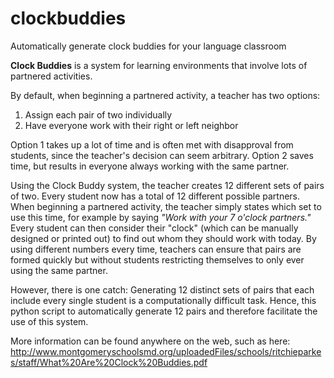 # clockbuddies
Automatically generate clock buddies for your language classroom

**Clock Buddies** is a system for learning environments that involve lots of partnered activities.

By default, when beginning a partnered activity, a teacher has two options:
1. Assign each pair of two individually
2. Have everyone work with their right or left neighbor

Option 1 takes up a lot of time and is often met with disapproval from students, since the teacher's decision can seem arbitrary. Option 2 saves time, but results in everyone always working with the same partner.

Using the Clock Buddy system, the teacher creates 12 different sets of pairs of two. Every student now has a total of 12 different possible partners. When beginning a partnered activity, the teacher simply states which set to use this time, for example by saying *"Work with your 7 o'clock partners."* Every student can then consider their "clock" (which can be manually designed or printed out) to find out whom they should work with today. By using different numbers every time, teachers can ensure that pairs are formed quickly but without students restricting themselves to only ever using the same partner.

However, there is one catch: Generating 12 distinct sets of pairs that each include every single student is a computationally difficult task. Hence, this python script to automatically generate 12 pairs and therefore facilitate the use of this system.

More information can be found anywhere on the web, such as here: http://www.montgomeryschoolsmd.org/uploadedFiles/schools/ritchieparkes/staff/What%20Are%20Clock%20Buddies.pdf
